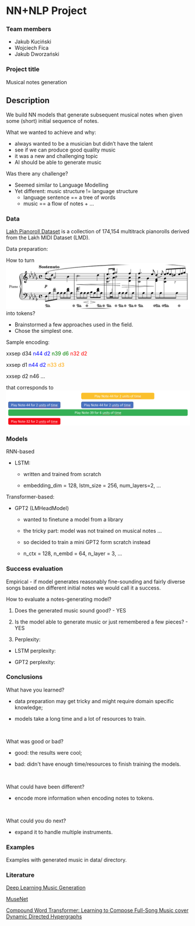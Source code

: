 # NN+NLP Project

### Team members
* Jakub Kuciński
* Wojciech Fica
* Jakub Dworzański

### Project title
Musical notes generation

## Description
We build NN models that generate subsequent musical notes when given some (short) initial sequence of notes.

What we wanted to achieve and why:
- always wanted to be a musician but didn’t have the talent​
- see if we can produce good quality music​
- it was a new and challenging topic
- AI should be able to generate music

Was there any challenge?​
- Seemed similar to Language Modelling ​
- Yet different:  music structure != language structure​
  - language sentence == a tree of words​
  - music == a flow of notes + … ​

### Data
[Lakh Pianoroll Dataset](https://salu133445.github.io/lakh-pianoroll-dataset/?fbclid=IwAR0_N-3A5eHLrA8_HtYadnUvfOcdzugzHyiOVpUqfEqaFSRXRFSeTQiCCC8) is a collection of 174,154 multitrack pianorolls derived from the Lakh MIDI Dataset (LMD).

Data preparation:

How to turn 
![notes](data/notes.png) 
into tokens?

- Brainstormed a few approaches used in the field.​
- Chose the simplest one. ​

Sample encoding:​

xxsep d34 <span style="color:blue">n44 d2</span> <span style="color:green">n39 d6</span> <span style="color:red">n32 d2 ​</span>

xxsep d1 <span style="color:blue">n44 d2</span> <span style="color:orange">n33 d3 ​</span>

xxsep d2 n46 ...

that corresponds to 
![encoding](data/tokenization.png)


### Models
RNN-based

- LSTM:

  - written and trained from scratch 

  - embedding_dim = 128, lstm_size = 256, num_layers=2, ...

Transformer-based:

- GPT2 (LMHeadModel)

    - wanted to finetune a model from a library

    - the tricky part: model was not trained on musical notes … 

    - so decided to train a mini GPT2 form scratch instead

    - n_ctx = 128, n_embd = 64, n_layer = 3, ...

### Success evaluation
Empirical - if model generates reasonably fine-sounding and fairly diverse songs based on different initial notes we would call it a success.

How to evaluate a notes-generating model?​

1. Does the generated music sound good? - YES

2. Is the model able to generate music or just remembered a few pieces? - YES

3. Perplexity:

  - LSTM perplexity:

  - GPT2 perplexity:

### Conclusions
What have you learned?​

- data preparation may get tricky and might require domain specific knowledge;​

- models take a long time and a lot of resources to train.​

​

What was good or bad?​

- good: the results were cool;​

- bad: didn't have enough time/resources to finish training the models.​

​

What could have been different?​

- encode more information when encoding notes to tokens.​

​

What could you do next?​

- expand it to handle multiple instruments.

### Examples
Examples with generated music in data/ directory.


### Literature
[Deep Learning Music Generation](https://cs230.stanford.edu/projects_fall_2019/reports/26258004.pdf)

[MuseNet](https://openai.com/blog/musenet/)

[Compound Word Transformer: Learning to Compose Full-Song Music cover Dynamic Directed Hypergraphs](https://arxiv.org/pdf/2101.02402v1.pdf)

